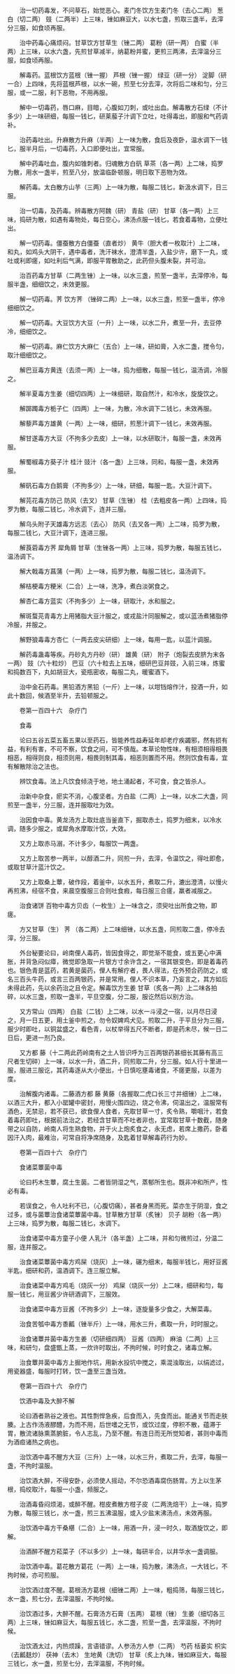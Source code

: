 <!-- { "loadSidebar": true } -->
　　治一切药毒发，不问草石，始觉恶心。麦门冬饮方生麦门冬（去心二两） 葱白（切二两） 豉（二两半）上三味，锉如麻豆大，以水七盏，煎取三盏半，去滓分三服，如食顷再服。

　　治中药毒心痛烦闷。甘草饮方甘草生（锉二两） 葛粉（研一两） 白蜜（半两）上三味，以水六盏，先煎甘草减半，纳葛粉并蜜，更煎三两沸，去滓温分三服，如食顷再服。

　　解毒药。蓝根饮方蓝根（锉一握） 芦根（锉一握） 绿豆（研一分） 淀脚（研一合）上四味，先将蓝根芦根，以水一碗，煎至七分去滓，次将后二味和匀，分三服，或一二服，利下恶物，不用再服。

　　解中一切毒药，唇口麻，目暗，心腹如刀刺，或吐出血。解毒散方石绿（不计多少）上一味研细，每服一钱匕，研莱菔子汁调下立吐，吐得毒出，即服和气药调补。

　　治药毒吐出。升麻散方升麻（半两）上一味为散，食后及夜卧，温水调下一钱匕，服半月后，一切毒药，入口即便吐出，宜常服。

　　解中药毒吐血，腹内如锥刺者。归魂散方白矾 草茶（各一两）上二味，捣罗为散，用水一盏半，煎至八分，放温临卧顿服，明日取下恶物为效。

　　解药毒。太白散方山芋（三两）上一味为散，每服二钱匕，新汲水调下，日三服。

　　治一切毒，及药毒。辨毒散方阿魏（研） 青盐（研） 甘草（各一两）上三味，捣研为散，如遇有毒物处，每日空心，沸汤点服一钱匕，若食着毒物，立便吐出。

　　解一切药毒。僵蚕散方白僵蚕（直者炒） 黄牛（胆大者一枚取汁）上二味，和丸，如鸡头大阴干，遇中毒者，洗汗袜水，澄清半盏，入盐少许，磨下一丸，或吐或利即瘥，如吐利后气满，即服平胃散助之，此药但头腹未裂，并可治。

　　治百药毒方甘草（二两生锉）上一味，以水三盏，煎至一盏半，去滓停冷，每服半盏，细细饮之，未效更服。

　　解一切药毒。荠 饮方荠 （锉碎二两）上一味，以水三盏，煎至一盏半，停冷细细饮之。

　　解一切药毒。大豆饮方大豆（一升）上一味，以水二升，煮至一升，去豆停冷，细细饮之。

　　解一切药毒。麻仁饮方大麻仁（五合）上一味，研如膏，入水二盏，搅令匀，取汁细细饮之。

　　解巴豆毒方黄连（去须一两）上一味，捣为细散，每服一钱匕，温汤调，冷服之。

　　解半夏毒方生姜（细切四两）上一味细研，取自然汁，和冷水，旋旋饮之。

　　解踯躅毒方栀子仁（四两）上一味，为散，冷水调下二钱匕，未效再服。

　　解藜芦毒方雄黄（一两）上一味，细研，煎葱汁调下一钱匕，未效再服。

　　解甘遂毒方大豆（不拘多少去皮）上一味，以水研取汁，每服一盏，未效再服。

　　解蜀椒毒方葵子汁 桂汁 豉汁（各一盏）上三味，同和，每服一盏，未效再服。

　　解矾石毒方白鹅膏（不拘多少）上一味，研细，每服一匙，大豆汁调下。

　　解芫花毒方防己 防风（去叉） 甘草（生锉） 桂（去粗皮各一两）上四味，捣罗为散，每服二钱匕，冷水调下，连并三服。

　　解乌头附子天雄毒方远志（去心） 防风（去叉各一两）上二味，捣罗为散，每服二钱匕，大豆汁调下，连进三服。

　　解莨菪毒方荠 犀角屑 甘草（生锉各一两）上三味，捣罗为散，每服五钱匕，温汤调下。

　　解大戟毒方菖蒲（一两）上一味，捣罗为散，每服二钱匕，温汤调下。

　　解桔梗毒方粳米（二合）上一味，洗净，煮白淡粥食之。

　　解杏仁毒方蓝实（不拘多少）上一味，研取汁，水和服之。

　　解斑蝥芫青毒方上用猪脂大豆汁服之，或戎盐汁同服解之，或以蓝汤煮猪脂停冷服，并服之。

　　解野狼毒毒方杏仁（一两去皮尖研细）上一味，每用一匙，以蓝汁调服。

　　解药毒蛊毒等疾。丹砂丸方丹砂（研） 雄黄（研） 附子（炮裂去皮脐为末各一两） 豉（六十粒炒） 巴豆（六十粒去上五味，细研巴豆并豉，入前三味，炼蜜和捣数百下，丸如胡豆大，瓷瓶密收，每服二丸，暖蜜酒下。

　　治中金石药毒。黑铅酒方黑铅（一斤）上一味，以坩铛熔作汁，投酒一升，如此十数回，候酒至半升，去铅顿服之。

　　卷第一百四十六　杂疗门

　　食毒

　　论曰五谷五菜五畜五果以至药石，皆能养性益寿延年却老疗疾蠲邪，然有损有益，有利有害，不可不察，饮食之间，可不慎哉。本草论物性味，有相须相得相畏相恶，相得则良，相须则用，相畏则制其毒，相恶则置而不用。然则饮食有毒，宜有解散除治之法也。

　　辨饮食毒。法上凡饮食倾浇于地，地土涌起者，不可食，食之皆杀人。

　　治新中杂食，瘀实不消，心腹坚者。方白盐（二两）上一味，以水二大盏，同煎至一盏半，分三服，连并服取吐为效。

　　治因食中毒。黄龙汤方上取灶底当釜直下，掘取赤土，捣罗为细末，以冷水调，随多少服之，或犀角水摩取汁饮，大效。

　　又方上取赤马溺，不计多少，每服饮一两盏。

　　又方上取苦参一两半，以醇酒二升，同煎一升，去滓，令温饮之，得吐即愈，或取甘草汁蓝汁饮之。

　　又方上取桑上蕈，破作段，着釜中，以水五升，煮取二升，漉出澄清，以慢火再煎沸，经宿不食，来晨空腹服三合则吐食瘕，每日服三合瘥，羸者减服之。

　　治食诸饼 百物中毒方贝齿（一枚生）上一味含之，须臾吐出所食之物，即瘥。

　　方又甘草（生） 荠 （各二两）上二味细锉，以水五盏，同煎取二盏，停冷去滓，分三服。

　　外台秘要论曰，岭南俚人毒药，皆因食得之，即觉渐不能食，或五更心中满胀，并背急闷似瘴，微觉即急取一片银方寸余许含之，一宿其银变色，即是着毒药也。银色青是蓝药，若黄是菌药，俚人有解疗者，畏人得法，在外预合药防之，或名三百头牛药，或言三百两银药，并是常用。俚人不识本草，乃妄言之，其方如后未得此药，先以余药治之且令定。解毒饮方生姜 甘草（炙各一两）上二味各拍碎，以水三盏，煎取一盏半，平旦空腹，分二服，服讫然后以别方治。

　　又方常山（四两） 白盐（二钱）上二味，以水一斗浸之一宿，以月尽日浸之，月一日五更，用土釜中煎之，勿令奴婢鸡犬见。煎取二升，于平旦分为三服，服少时即吐，以铜盆盛之，看色青，以杖举得五尺不断者，即是药未尽，候一日二日后，更进一剂乃良。

　　又方都 藤（十二两此药岭南有之土人皆识呼为三百两银药甚细长其藤有高三尺者生切碎）上一味，以水一升，酒二升，同煎取二升，分三服。如人行十里进一服，服进三服讫，其药毒逐从大小便出，十日慎吃壅毒诸食，不瘥更服，以差为度。

　　治解腹内诸毒。二藤酒方都 藤 黄藤（各握取二虎口长三寸并细锉）上二味，以酒三大升，都入小罂罐中密封，用慢火围四边，烧之令沸，伺温出之，温服常有酒色，无禁忌，若不获已，欲食俚人食者，先取甘草一寸，炙令熟，嚼咽汁，若食着毒药即吐，根据前法治之，若经含甘草而不吐者非也，宜常取甘草十数截，随身带之以自防，岭南人将生熟食物，并于火上炮炙食之，永无虑，若席上撒药，卧着因汗入肉，最难治，可常自将净席随身，及匙着甘草解毒药行为妙。

　　卷第一百四十六　杂疗门

　　食诸菜蕈菌中毒

　　论曰朽木生蕈，腐土生菌。二者皆阴湿之气，蒸郁所生也。既非冲和所产，性必有毒。

　　若误食之，令人吐利不已，（心腹切痛），甚者身黑而死。菜亦生于阴湿，食之过多，或与菌蕈治食诸菜蕈菌中毒。甘草散方甘草（炙锉） 贝子 胡粉（各一两）上三味，捣罗为散，每服二钱匕，水调下。

　　治食诸菜中毒方童子小便 人乳汁（各半盏）上二味，并和匀微煎过，分温二服，连并服之。

　　治食诸菜蕈菌中毒方鸡屎（烧灰）上一味，碾为细末，每服半钱匕，用好豆酱半匙，细研和药，温酒调下。连三服立解。

　　治食诸菜中毒方鸡毛（烧灰一分） 鸡屎（烧灰一分）上二味，细研和匀，每服一钱匕，用豆酱少许研酒调下，三服效。

　　治食诸菜中毒方豆酱（不拘多少）上一味，逐旋量多少食之，大解菜毒。

　　治食苦瓠中毒方黍瓤（锉半斤）上一味，用水三升，煮取一升，时时服之。

　　治食诸蕈并菌中毒方生姜（切研细四两） 豆酱（四两） 麻油（二两）上三味，和研匀，盘盛甑上蒸，一炊许时取出，不拘时候，时时食之，诸毒立解。

　　治食蕈并菌中毒方上掘地作坑，用新水投坑中搅之，乘混浊取出，以绢滤过，用瓷器盛，每服时打转，饮一盏至三盏当效。

　　卷第一百四十六　杂疗门

　　饮酒中毒及大醉不解

　　论曰酒者熟谷之液也。其性剽悍急疾，后食而入，先食而出。能通关节而走肤腠。上古作汤液醪醴，为而不用，后世嗜之无节，或饮过度，停积不散，蕴滞于胃，散流诸脉熏蒸腑脏，令人志乱，乃至不醒。有连日而无所觉知者，甚则中毒而为酒疸诸热之病也。

　　治饮酒中毒不醒方大豆（三升）上一味，以水三升，煮取二升，去滓，每服一盏，不拘时温服。

　　治饮酒大醉，不得安卧，必须使人摇动，不尔恐酒毒腐伤肠胃。方上以生茅根，捣绞取汁，每服一小盏，频服之。

　　治酒毒昏闷烦渴，或醉不醒。柑皮煮散方柑子皮（二两洗焙干）上一味，捣罗为散，每服三钱匕，水一盏，煎三五沸温服，或入少盐末沸汤点，未效再服。

　　治饮酒中毒方干桑椹（二合）上一味，用酒一升，浸一时久，取酒旋饮之，即解。

　　治酒醉不醒方菘菜子（不以多少）上一味，每研半合，以井华水一盏调服。

　　治饮酒中毒。葛花散方葛花（一两）上一味，捣为散，沸汤点，一大钱匕，不拘时候，亦可煎服。

　　治饮酒过度不醒。葛根汤方葛根（细锉二两）上一味，粗捣筛，每服三钱匕，水一盏，煎七分，去滓温服，不拘时候。

　　治饮酒过多，大醉不醒。石膏汤方石膏（五两） 葛根（锉） 生姜（细切各三两）上三味，锉如麻豆大，每服五钱匕，水二盏，煎至一盏，去滓温服，不拘时候。

　　治饮酒太过，内热烦躁，言语错谬。人参汤方人参（二两） 芍药 栝蒌实 枳实（去瓤麸炒） 茯神（去木） 生地黄（洗切） 甘草（炙上九味，锉如麻豆大，每服三钱匕，水一盏，煎至七分，去滓温服，不拘时候。

